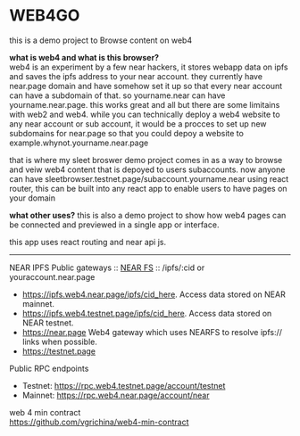 # WEB4GO

this is a demo project to Browse content on web4


**what is web4 and what is this browser?**
<br/>
web4 is an experiment by a few near hackers, it stores webapp data on ipfs and saves the ipfs address to your near account.
they currently have near.page domain and have somehow set it up so that every near account can have a subdomain of that.
so yourname.near can have yourname.near.page.
this works great and all but there are some limitains with web2 and web4.
while you can technically deploy a web4 website to any near account or sub account, it would be a procces to set up new subdomains for near.page so that you could depoy a website to example.whynot.yourname.near.page

that is where my sleet broswer demo project comes in as a way to browse and veiw web4 content that is depoyed to users subaccounts.
now anyone can have sleetbrowser.testnet.page/subaccount.yourname.near
using react router, this can be built into any react app to enable users to have pages on your domain

**what other uses?**
this is also a demo project to show how web4 pages can be connected and previewed in a single app or interface.

this app uses react routing and near api js.

----

NEAR IPFS Public gateways :: [NEAR FS](https://github.com/vgrichina/nearfs) :: /ipfs/:cid or youraccount.near.page
- https://ipfs.web4.near.page/ipfs/cid_here. Access data stored on NEAR mainnet.
- https://ipfs.web4.testnet.page/ipfs/cid_here. Access data stored on NEAR testnet.
- https://near.page Web4 gateway which uses NEARFS to resolve ipfs:// links when possible.
- https://testnet.page



Public RPC endpoints
- Testnet: https://rpc.web4.testnet.page/account/testnet
- Mainnet: https://rpc.web4.near.page/account/near


web 4 min contract
<br/>
https://github.com/vgrichina/web4-min-contract